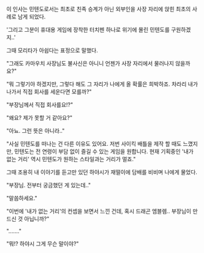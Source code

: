 이 인사는 민텐도로서는 최초로 친족 승계가 아닌 외부인을 사장 자리에 앉힌 최초의 사례로 남게 되었다.

'그리고 그분이 휴대용 게임에 장착한 터치펜 하나로 위기에 몰린 민텐도를 구원하겠지..'

그때 모리타가 아쉽다는 표정으로 말했다.

"그래도 카마우치 사장님도 불사신은 아니니 언젠가 사장 자리에서 물러나지 않을까요?"

"뭐 그렇기야 하겠지만, 그렇다 해도 그 자리가 나에게 올 확률은 희박하죠. 차라리 내가 나가서 직접 회사를 세운다면 모를까?"

"부장님께서 직접 회사를요!?"

"왜요? 제가 못할 거 같아요?"

"아뇨. 그런 뜻은 아니라.."

"사실 민텐도를 떠나는 건 다른 이유도 있어요. 저번 사이킥 배틀을 제작 할 때도 느꼈지만, 민텐도는 전 연령이 부담 없이 즐길 수 있는 게임을 원합니다. 현재 기획중인 '내가 없는 거리' 역시 민텐도가 원하는 스타일과는 거리가 멀죠."

그때 조용히 내 이야기를 듣고만 있던 하야시가 재떨이에 담배를 비비며 나에게 물었다.

"부장님. 전부터 궁금했던 게 있는데.."

"말씀하세요."

"이번에 '내가 없는 거리'의 컨셉을 보면서 느낀 건데, 혹시 드래곤 엠블렘.. 부장님이 만드신 것 아닙니까?"

"……."

"뭐!? 하야시 그게 무슨 말이야?"